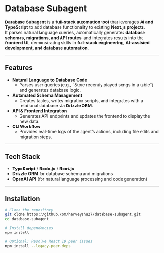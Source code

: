 # Database Subagent

**Database Subagent** is a **full-stack automation tool** that leverages **AI and TypeScript** to add database functionality to existing **Next.js projects**.  
It parses natural language queries, automatically generates **database schemas, migrations, and API routes**, and integrates results into the **frontend UI**, demonstrating skills in **full-stack engineering, AI-assisted development, and database automation**.

---

## Features

- **Natural Language to Database Code**  
  - Parses user queries (e.g., “Store recently played songs in a table”) and generates database logic.
- **Automated Schema Management**  
  - Creates tables, writes migration scripts, and integrates with a relational database via **Drizzle ORM**.
- **API & Frontend Integration**  
  - Generates API endpoints and updates the frontend to display the new data.
- **CLI Workflow**  
  - Provides real-time logs of the agent’s actions, including file edits and migration steps.

---

## Tech Stack

- **TypeScript** / **Node.js** / **Next.js**  
- **Drizzle ORM** for database schema and migrations  
- **OpenAI API** (for natural language processing and code generation)  

---

## Installation

```bash
# Clone the repository
git clone https://github.com/harveyzhu27/database-subagent.git
cd database-subagent

# Install dependencies
npm install

# Optional: Resolve React 19 peer issues
npm install --legacy-peer-deps
